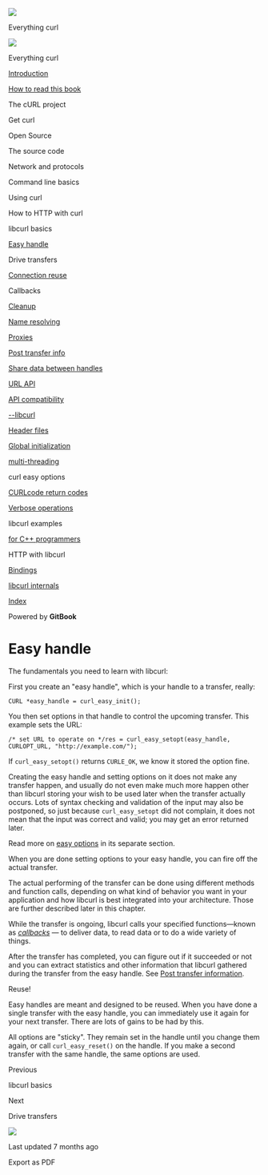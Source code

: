 <a href="../index.html" class="link-a079aa82--primary-53a25e66--logoLink-10d08504"></a>

<img src="https://gblobscdn.gitbook.com/orgs%2F-LxuH0qSm4xO9nWfEBlB%2Favatar.png?alt=media" class="image-67b14f24--avatar-1c1d03ec" />

<span class="text-4505230f--UIH400-4e41e82a--textContentFamily-49a318e1--spaceNameText-677c2969">Everything curl</span>

<a href="../index.html" class="link-a079aa82--primary-53a25e66--logoLink-10d08504"></a>

<img src="https://gblobscdn.gitbook.com/orgs%2F-LxuH0qSm4xO9nWfEBlB%2Favatar.png?alt=media" class="image-67b14f24--avatar-1c1d03ec" />

<span class="text-4505230f--UIH400-4e41e82a--textContentFamily-49a318e1--spaceNameText-677c2969">Everything curl</span>

<a href="../index.html" class="navButton-94f2579c--navButtonClickable-161b88ca"><span class="text-4505230f--UIH300-2063425d--textContentFamily-49a318e1--navButtonLabel-14a4968f">Introduction</span></a>

<a href="../how-to-read.html" class="navButton-94f2579c--navButtonClickable-161b88ca"><span class="text-4505230f--UIH300-2063425d--textContentFamily-49a318e1--navButtonLabel-14a4968f">How to read this book</span></a>

<span class="text-4505230f--UIH300-2063425d--textContentFamily-49a318e1--navButtonLabel-14a4968f">The cURL project</span>

<span class="text-4505230f--UIH300-2063425d--textContentFamily-49a318e1--navButtonLabel-14a4968f">Get curl</span>

<span class="text-4505230f--UIH300-2063425d--textContentFamily-49a318e1--navButtonLabel-14a4968f">Open Source</span>

<span class="text-4505230f--UIH300-2063425d--textContentFamily-49a318e1--navButtonLabel-14a4968f">The source code</span>

<span class="text-4505230f--UIH300-2063425d--textContentFamily-49a318e1--navButtonLabel-14a4968f">Network and protocols</span>

<span class="text-4505230f--UIH300-2063425d--textContentFamily-49a318e1--navButtonLabel-14a4968f">Command line basics</span>

<span class="text-4505230f--UIH300-2063425d--textContentFamily-49a318e1--navButtonLabel-14a4968f">Using curl</span>

<span class="text-4505230f--UIH300-2063425d--textContentFamily-49a318e1--navButtonLabel-14a4968f">How to HTTP with curl</span>

<span class="text-4505230f--UIH300-2063425d--textContentFamily-49a318e1--navButtonLabel-14a4968f">libcurl basics</span>

<a href="easyhandle.html" class="navButton-94f2579c--pageItemWithChildrenNested-2c5d8183--navButtonClickable-161b88ca--navButtonOpened-6a88552e"><span class="text-4505230f--UIH300-2063425d--textContentFamily-49a318e1--navButtonLabel-14a4968f">Easy handle</span></a>

<span class="text-4505230f--UIH300-2063425d--textContentFamily-49a318e1--navButtonLabel-14a4968f">Drive transfers</span>

<a href="connectionreuse.html" class="navButton-94f2579c--pageItemWithChildrenNested-2c5d8183--navButtonClickable-161b88ca"><span class="text-4505230f--UIH300-2063425d--textContentFamily-49a318e1--navButtonLabel-14a4968f">Connection reuse</span></a>

<span class="text-4505230f--UIH300-2063425d--textContentFamily-49a318e1--navButtonLabel-14a4968f">Callbacks</span>

<a href="cleanup.html" class="navButton-94f2579c--pageItemWithChildrenNested-2c5d8183--navButtonClickable-161b88ca"><span class="text-4505230f--UIH300-2063425d--textContentFamily-49a318e1--navButtonLabel-14a4968f">Cleanup</span></a>

<a href="names.html" class="navButton-94f2579c--pageItemWithChildrenNested-2c5d8183--navButtonClickable-161b88ca"><span class="text-4505230f--UIH300-2063425d--textContentFamily-49a318e1--navButtonLabel-14a4968f">Name resolving</span></a>

<a href="proxies.html" class="navButton-94f2579c--pageItemWithChildrenNested-2c5d8183--navButtonClickable-161b88ca"><span class="text-4505230f--UIH300-2063425d--textContentFamily-49a318e1--navButtonLabel-14a4968f">Proxies</span></a>

<a href="getinfo.html" class="navButton-94f2579c--pageItemWithChildrenNested-2c5d8183--navButtonClickable-161b88ca"><span class="text-4505230f--UIH300-2063425d--textContentFamily-49a318e1--navButtonLabel-14a4968f">Post transfer info</span></a>

<a href="sharing.html" class="navButton-94f2579c--pageItemWithChildrenNested-2c5d8183--navButtonClickable-161b88ca"><span class="text-4505230f--UIH300-2063425d--textContentFamily-49a318e1--navButtonLabel-14a4968f">Share data between handles</span></a>

<a href="url.html" class="navButton-94f2579c--pageItemWithChildrenNested-2c5d8183--navButtonClickable-161b88ca"><span class="text-4505230f--UIH300-2063425d--textContentFamily-49a318e1--navButtonLabel-14a4968f">URL API</span></a>

<a href="api.html" class="navButton-94f2579c--pageItemWithChildrenNested-2c5d8183--navButtonClickable-161b88ca"><span class="text-4505230f--UIH300-2063425d--textContentFamily-49a318e1--navButtonLabel-14a4968f">API compatibility</span></a>

<a href="libcurl.html" class="navButton-94f2579c--pageItemWithChildrenNested-2c5d8183--navButtonClickable-161b88ca"><span class="text-4505230f--UIH300-2063425d--textContentFamily-49a318e1--navButtonLabel-14a4968f">--libcurl</span></a>

<a href="headers.html" class="navButton-94f2579c--pageItemWithChildrenNested-2c5d8183--navButtonClickable-161b88ca"><span class="text-4505230f--UIH300-2063425d--textContentFamily-49a318e1--navButtonLabel-14a4968f">Header files</span></a>

<a href="globalinit.html" class="navButton-94f2579c--pageItemWithChildrenNested-2c5d8183--navButtonClickable-161b88ca"><span class="text-4505230f--UIH300-2063425d--textContentFamily-49a318e1--navButtonLabel-14a4968f">Global initialization</span></a>

<a href="threading.html" class="navButton-94f2579c--pageItemWithChildrenNested-2c5d8183--navButtonClickable-161b88ca"><span class="text-4505230f--UIH300-2063425d--textContentFamily-49a318e1--navButtonLabel-14a4968f">multi-threading</span></a>

<span class="text-4505230f--UIH300-2063425d--textContentFamily-49a318e1--navButtonLabel-14a4968f">curl easy options</span>

<a href="curlcode.html" class="navButton-94f2579c--pageItemWithChildrenNested-2c5d8183--navButtonClickable-161b88ca"><span class="text-4505230f--UIH300-2063425d--textContentFamily-49a318e1--navButtonLabel-14a4968f">CURLcode return codes</span></a>

<a href="verbose.html" class="navButton-94f2579c--pageItemWithChildrenNested-2c5d8183--navButtonClickable-161b88ca"><span class="text-4505230f--UIH300-2063425d--textContentFamily-49a318e1--navButtonLabel-14a4968f">Verbose operations</span></a>

<span class="text-4505230f--UIH300-2063425d--textContentFamily-49a318e1--navButtonLabel-14a4968f">libcurl examples</span>

<a href="cplusplus.html" class="navButton-94f2579c--pageItemWithChildrenNested-2c5d8183--navButtonClickable-161b88ca"><span class="text-4505230f--UIH300-2063425d--textContentFamily-49a318e1--navButtonLabel-14a4968f">for C++ programmers</span></a>

<span class="text-4505230f--UIH300-2063425d--textContentFamily-49a318e1--navButtonLabel-14a4968f">HTTP with libcurl</span>

<a href="../bindings.html" class="navButton-94f2579c--navButtonClickable-161b88ca"><span class="text-4505230f--UIH300-2063425d--textContentFamily-49a318e1--navButtonLabel-14a4968f">Bindings</span></a>

<a href="../internals.html" class="navButton-94f2579c--navButtonClickable-161b88ca"><span class="text-4505230f--UIH300-2063425d--textContentFamily-49a318e1--navButtonLabel-14a4968f">libcurl internals</span></a>

<a href="../bookindex.html" class="navButton-94f2579c--navButtonClickable-161b88ca"><span class="text-4505230f--UIH300-2063425d--textContentFamily-49a318e1--navButtonLabel-14a4968f">Index</span></a>

<a href="https://www.gitbook.com/?utm_source=content&amp;utm_medium=trademark&amp;utm_campaign=curl-1" class="reset-3c756112--trademark-a8da4b94"></a>

<span class="text-4505230f--TextH200-a3425406--textUIFamily-5ebd8e40">Powered by **GitBook**</span>

# <span class="text-4505230f--DisplayH900-bfb998fa--textContentFamily-49a318e1">Easy handle</span>

<span class="text-4505230f--UIH300-2063425d--textUIFamily-5ebd8e40--text-8ee2c8b2"></span>

<span class="text-4505230f--TextH400-3033861f--textContentFamily-49a318e1"><span data-key="4e69f1a70e124974b1323e351524e505"><span data-offset-key="4e69f1a70e124974b1323e351524e505:0">The fundamentals you need to learn with libcurl:</span></span></span>

<span class="text-4505230f--TextH400-3033861f--textContentFamily-49a318e1"><span data-key="0981acf7009248afaf7b661592113dbd"><span data-offset-key="0981acf7009248afaf7b661592113dbd:0">First you create an "easy handle", which is your handle to a transfer, really:</span></span></span>

    CURL *easy_handle = curl_easy_init();

<span class="text-4505230f--TextH400-3033861f--textContentFamily-49a318e1"><span data-key="a25aac2bb8e64ad3b5e7429de0009a27"><span data-offset-key="a25aac2bb8e64ad3b5e7429de0009a27:0">You then set options in that handle to control the upcoming transfer. This example sets the URL:</span></span></span>

    /* set URL to operate on */res = curl_easy_setopt(easy_handle, CURLOPT_URL, "http://example.com/");

<span class="text-4505230f--TextH400-3033861f--textContentFamily-49a318e1"><span data-key="2fe99edec715435a8e141b0c17e081cf"><span data-offset-key="2fe99edec715435a8e141b0c17e081cf:0">If </span><span data-offset-key="2fe99edec715435a8e141b0c17e081cf:1">`curl_easy_setopt()`</span><span data-offset-key="2fe99edec715435a8e141b0c17e081cf:2"> returns </span><span data-offset-key="2fe99edec715435a8e141b0c17e081cf:3">`CURLE_OK`</span><span data-offset-key="2fe99edec715435a8e141b0c17e081cf:4">, we know it stored the option fine.</span></span></span>

<span class="text-4505230f--TextH400-3033861f--textContentFamily-49a318e1"><span data-key="eeccaa0fe7fb4c4cb7b03a2feb324f91"><span data-offset-key="eeccaa0fe7fb4c4cb7b03a2feb324f91:0">Creating the easy handle and setting options on it does not make any transfer happen, and usually do not even make much more happen other than libcurl storing your wish to be used later when the transfer actually occurs. Lots of syntax checking and validation of the input may also be postponed, so just because </span><span data-offset-key="eeccaa0fe7fb4c4cb7b03a2feb324f91:1">`curl_easy_setopt`</span><span data-offset-key="eeccaa0fe7fb4c4cb7b03a2feb324f91:2"> did not complain, it does not mean that the input was correct and valid; you may get an error returned later.</span></span></span>

<span class="text-4505230f--TextH400-3033861f--textContentFamily-49a318e1"><span data-key="93ff4db06d124818add036bdded33090"><span data-offset-key="93ff4db06d124818add036bdded33090:0">Read more on </span></span><a href="https://github.com/bagder/everything-curl/tree/af5b2aacc2c06b35e7cbe5ea5f6f6ae11217b931/libcurl/libcurl-options.md" class="link-a079aa82--primary-53a25e66--link-faf6c434"><span data-key="f678f152f4db4402b084f5e093e4e8da"><span data-offset-key="f678f152f4db4402b084f5e093e4e8da:0">easy options</span></span></a><span data-key="7c732493351e486abaaabe769745d504"><span data-offset-key="7c732493351e486abaaabe769745d504:0"> in its separate section.</span></span></span>

<span class="text-4505230f--TextH400-3033861f--textContentFamily-49a318e1"><span data-key="f3d7534ca5b642e0ae99453663586d04"><span data-offset-key="f3d7534ca5b642e0ae99453663586d04:0">When you are done setting options to your easy handle, you can fire off the actual transfer.</span></span></span>

<span class="text-4505230f--TextH400-3033861f--textContentFamily-49a318e1"><span data-key="425ae0634baf437188e43f02238d9c85"><span data-offset-key="425ae0634baf437188e43f02238d9c85:0">The actual performing of the transfer can be done using different methods and function calls, depending on what kind of behavior you want in your application and how libcurl is best integrated into your architecture. Those are further described later in this chapter.</span></span></span>

<span class="text-4505230f--TextH400-3033861f--textContentFamily-49a318e1"><span data-key="d4829c453e4f463d8712be7a03618957"><span data-offset-key="d4829c453e4f463d8712be7a03618957:0">While the transfer is ongoing, libcurl calls your specified functions—known as </span></span><a href="https://github.com/bagder/everything-curl/tree/af5b2aacc2c06b35e7cbe5ea5f6f6ae11217b931/libcurl/libcurl-callbacks.md%5D" class="link-a079aa82--primary-53a25e66--link-faf6c434"><span data-key="40c4674141584e2cb9c0f80abbda68b8"><span data-offset-key="40c4674141584e2cb9c0f80abbda68b8:0"><em>callbacks</em></span></span></a><span data-key="9b244133e3a743ffb98ed43da9132e8f"><span data-offset-key="9b244133e3a743ffb98ed43da9132e8f:0"> — to deliver data, to read data or to do a wide variety of things.</span></span></span>

<span class="text-4505230f--TextH400-3033861f--textContentFamily-49a318e1"><span data-key="4012b8de951244faa8261b34d21eebad"><span data-offset-key="4012b8de951244faa8261b34d21eebad:0">After the transfer has completed, you can figure out if it succeeded or not and you can extract statistics and other information that libcurl gathered during the transfer from the easy handle. See </span></span><a href="https://github.com/bagder/everything-curl/tree/af5b2aacc2c06b35e7cbe5ea5f6f6ae11217b931/libcurl/libcurl-getinfo.md" class="link-a079aa82--primary-53a25e66--link-faf6c434"><span data-key="dd039b8039ee4a9aa5a5823cfd3f19a9"><span data-offset-key="dd039b8039ee4a9aa5a5823cfd3f19a9:0">Post transfer information</span></span></a><span data-key="8f958b226ee04f10a2758a7a4d7c6e37"><span data-offset-key="8f958b226ee04f10a2758a7a4d7c6e37:0">.</span></span></span>

<span class="text-4505230f--HeadingH700-04e1a2a3--textContentFamily-49a318e1"><span data-key="7fc3655fd66d4e07b13fe3b0f90a220c"><span data-offset-key="7fc3655fd66d4e07b13fe3b0f90a220c:0">Reuse!</span></span></span>

<span class="text-4505230f--TextH400-3033861f--textContentFamily-49a318e1"><span data-key="d8339476ea3e43cc9697ce844ff1035c"><span data-offset-key="d8339476ea3e43cc9697ce844ff1035c:0">Easy handles are meant and designed to be reused. When you have done a single transfer with the easy handle, you can immediately use it again for your next transfer. There are lots of gains to be had by this.</span></span></span>

<span class="text-4505230f--TextH400-3033861f--textContentFamily-49a318e1"><span data-key="0ff8ee333ae34e3898e65db52dc41678"><span data-offset-key="0ff8ee333ae34e3898e65db52dc41678:0">All options are "sticky". They remain set in the handle until you change them again, or call </span><span data-offset-key="0ff8ee333ae34e3898e65db52dc41678:1">`curl_easy_reset()`</span><span data-offset-key="0ff8ee333ae34e3898e65db52dc41678:2"> on the handle. If you make a second transfer with the same handle, the same options are used.</span></span></span>

<a href="../libcurl.html" class="reset-3c756112--card-6570f064--whiteCard-fff091a4--cardPrevious-56a5e674"></a>

<span class="text-4505230f--TextH200-a3425406--textContentFamily-49a318e1">Previous</span>

<span class="text-4505230f--UIH400-4e41e82a--textContentFamily-49a318e1">libcurl basics</span>

<a href="drive.html" class="reset-3c756112--card-6570f064--whiteCard-fff091a4--cardNext-19241c42"></a>

<span class="text-4505230f--TextH200-a3425406--textContentFamily-49a318e1">Next</span>

<span class="text-4505230f--UIH400-4e41e82a--textContentFamily-49a318e1">Drive transfers</span>

<img src="https://avatars.githubusercontent.com/u/66654881?v=4" class="image-67b14f24--avatar-1c1d03ec" />

<span class="text-4505230f--TextH200-a3425406--textContentFamily-49a318e1">Last updated 7 months ago</span>

<span class="text-4505230f--UIH300-2063425d--textUIFamily-5ebd8e40">Export as PDF</span>
